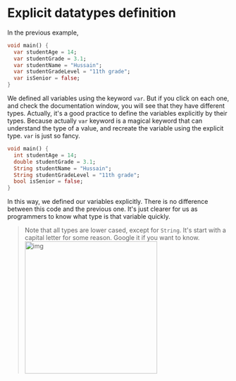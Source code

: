 # **Explicit datatypes definition**

In the previous example,

```dart
void main() {
  var studentAge = 14;
  var studentGrade = 3.1;
  var studentName = "Hussain";
  var studentGradeLevel = "11th grade";
  var isSenior = false;
}
```

We defined all variables using the keyword `var`. But if you click on each one, and check the documentation window, you will see that they have different types. Actually, it's a good practice to define the variables explicitly by their types. Because actually `var` keyword is a magical keyword that can understand the type of a value, and recreate the variable using the explicit type. `var` is just so fancy. 



```dart
void main() {
  int studentAge = 14;
  double studentGrade = 3.1;
  String studentName = "Hussain";
  String studentGradeLevel = "11th grade";
  bool isSenior = false;
}
```

In this way, we defined our variables explicitly. There is no difference between this code and the previous one. It's just clearer for us as programmers to know what type is that variable quickly. 



> Note that all types are lower cased, except for `String`. It's start with a capital letter for some reason. Google it if you want to know.
> <img src="https://lh4.googleusercontent.com/XIqDN7nNtppvQogpbebwVqhIvRBM4Pt1xPunMD8-ZVOYBdia4MnEez0mqG6yVNSr57M835yy42r3MZ5w58vUhcd8YRWpvzhewm-YzmsteeXJbtd5ni8VpvCeETVgZMyVNxbhLqSQ" alt="img" width="300" />




